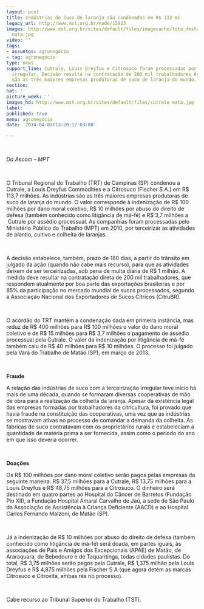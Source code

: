 ```yaml
---
layout: post
title: Indústrias do suco de laranja são condenadas em R$ 113 mi
legacy_url: http://www.mst.org.br/node/15923
images: http://www.mst.org.br/sites/default/files/imagecache/foto_destaque/cutrale
  mata.jpg
video: ''
tags:
- assuntos: agronegócio
- tag: agronegócio
type: news
support_line: Cutrale, Louis Dreyfus e Citrosuco foram processadas por terceirização
  irregular. Decisão resulta na contratação de 200 mil trabalhadores As indústrias
  são as três maiores empresas produtoras de suco de laranja do mundo.
section: 
hat: ''
picture_week: ''
images_hd: http://www.mst.org.br/sites/default/files/cutrale mata.jpg
label: 
published: true
menu: agronegócio
date: '2014-04-03T13:20:12-03:00'

---
```

<p>&nbsp;</p><p><em>Da Ascom - MPT</em></p><div>&nbsp;</div><p>O Tribunal Regional do Trabalho (TRT) de Campinas (SP) condenou a Cutrale, a Louis Dreyfus Commodities e a Citrosuco (Fischer S.A.) em R$ 113,7 milhões. As indústrias são as três maiores empresas produtoras de suco de laranja do mundo. O valor corresponde à indenização de R$ 100 milhões por dano moral coletivo, R$ 10 milhões por abuso do direito de defesa (também conhecido como litigância de má-fé) e R$ 3,7 milhões a &nbsp;Cutrale por assédio processual. As companhias foram processadas pelo Ministério Público do Trabalho (MPT) em 2010, por terceirizar as atividades de plantio, cultivo e colheita de laranjas.</p><p>&nbsp;</p><p>A decisão estabelece, também, prazo de 180 dias, a partir do trânsito em julgado da ação (quando não cabe mais recurso), para que as atividades deixem de ser terceirizadas, sob pena de multa diária de R$ 1 milhão. A medida deve resultar na contratação direta de 200 mil trabalhadores, que respondem atualmente por boa parte das exportações brasileiras e por 85% da participação no mercado mundial de sucos processados, segundo a Associação Nacional dos Exportadores de Sucos Cítricos (CitruBR).&nbsp;</p><p>&nbsp;</p><p>O acórdão do TRT mantém a condenação dada em primeira instância, mas reduz de R$ 400 milhões para R$ 100 milhões o valor do dano moral coletivo e de R$ 15 milhões para R$ 3,7 milhões o pagamento de assédio processual pela Cutrale. O valor da indenização por litigância de má-fé também caiu de R$ 40 milhões para R$ 10 milhões. O processo foi julgado pela Vara do Trabalho de Matão (SP), em março de 2013.</p><p>&nbsp;</p><p><strong>Fraude </strong></p><p>A relação das indústrias de suco com a terceirização irregular teve início há mais de uma década, quando se formaram diversas cooperativas de mão de obra para a realização da colheita da laranja. Apesar da existência legal das empresas formadas por trabalhadores da citricultura, foi provado que havia fraude na constituição das cooperativas, uma vez que as indústrias se mostravam ativas no processo de comandar a demanda da colheita. As fábricas de suco contratavam com os proprietários rurais e estabeleciam a quantidade de matéria prima a ser fornecida, assim como o período do ano em que isso deveria ocorrer.</p><p>&nbsp;</p><p><strong>Doações </strong></p><p>Os R$ 100 milhões por dano moral coletivo serão pagos pelas empresas da seguinte maneira: R$ 37,5 milhões para a Cutrale, R$ 13,75 milhões para a Louis Dreyfus e R$ 48,75 milhões para a Citrosuco. O dinheiro será destinado em quatro partes ao Hospital do Câncer de Barretos (Fundação Pio XII), a Fundação Hospital Amaral Carvalho de Jaú, a sede de São Paulo da Associação de Assistência à Criança Deficiente (AACD) e ao Hospital Carlos Fernando Malzoni, de Matão (SP).</p><p>&nbsp;</p><p>Já a indenização de R$ 10 milhões por abuso do direito de defesa (também conhecido como litigância de má-fé) será doada, em partes iguais, às associações de Pais e Amigos dos Excepcionais (APAE) de Matão, de Araraquara, de Bebedouro e de Taquaritinga, todas cidades paulistas. Do total, R$ 3,75 milhões serão pagos pela Cutrale, R$ 1,375 milhão pela Louis Dreyfus e R$ 4,875 milhões pela Fischer S.A (que agora detém as marcas Citrosuco e Citrovita, ambas rés no processo).&nbsp;</p><p>&nbsp;</p><p>Cabe recurso ao Tribunal Superior do Trabalho (TST).</p><p>&nbsp;</p>
